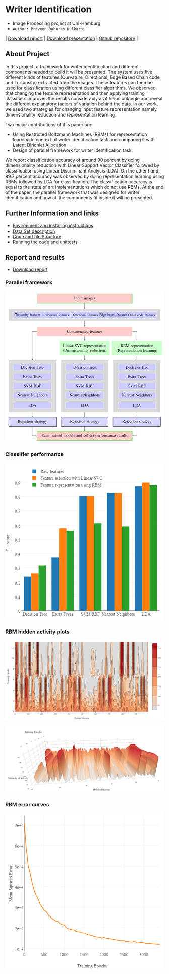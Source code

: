 
# Writer Identification
+ Image Processing project at Uni-Hamburg
+ `Author: Praveen Baburao Kulkarni`


| [Download report](https://github.com/praveenneuron/WriterIdentification/blob/master/documentation/final_report.pdf) | [Download presentation](https://github.com/praveenneuron/WriterIdentification/blob/master/documentation/final_presentation.pdf) | [Github repository](https://github.com/praveenneuron/WriterIdentification) |


## About Project

In this project, a framework for writer identification and different components needed to build it will be presented. The system uses five different kinds of features (Curvature, Directional, Edge Based Chain code and Tortuosity) extracted from the images. These features can then be used for classification using different classifier algorithms. We observed that changing the feature representation and then applying training classifiers improves the results considerably as it helps untangle and reveal the different explanatory factors of variation behind the data. In our work, we used two strategies for changing input feature representation namely dimensionality reduction and representation learning.

Two major contributions of this paper are:

+ Using Restricted Boltzmann Machines (RBMs) for representation learning in context of writer identification task and comparing it with Latent Dirichlet Allocation
+ Design of parallel framework for writer identification task

We report classification accuracy of around 90 percent by doing dimensionality reduction with Linear Support Vector Classifier followed by classification using Linear Discriminant Analysis (LDA). On the other hand, 89.7 percent accuracy was observed by doing  representation learning using RBMs followed by LDA for classification. The classification accuracy is equal to the state of art implementations which do not use RBMs. At the end of the paper, the parallel framework that was designed for writer identification and how all the components fit inside it will be presented.


## Further Information and links
+ [Environment and installing instructions](http://spikingneurons.github.io/writer_identification_doc/html/md_installation.html)
+ [Data Set description](http://spikingneurons.github.io/writer_identification_doc/html/md_about_dataset.html)
+ [Code and file Structure](http://spikingneurons.github.io/writer_identification_doc/html/md_code_structure.html)
+ [Running the code and unittests](http://spikingneurons.github.io/writer_identification_doc/html/md_running_code.html)


## Report and results
+ [Download report](https://github.com/praveenneuron/WriterIdentification/blob/master/documentation/final_report.pdf)

### Parallel framework

![Not available check documentation folder](documentation/images/parallelframework.png?raw=true "Parallel framework")

### Classifier performance

![Not available check documentation folder](documentation/images/classifierbenchmark.png?raw=true "Parallel framework")

### RBM hidden activity plots

![Not available check documentation folder](documentation/images/rbmcontor.png?raw=true "Parallel framework")

![Not available check documentation folder](documentation/images/rbm3d.png?raw=true "Parallel framework")

### RBM error curves

![Not available check documentation folder](documentation/images/rbmerror.png?raw=true "Parallel framework")



